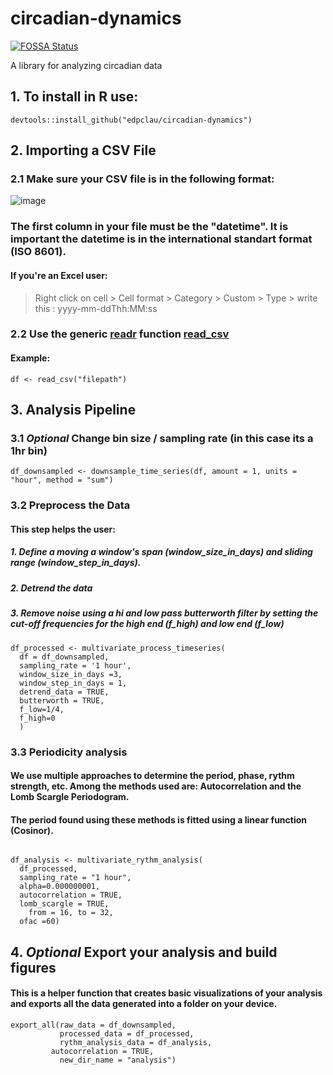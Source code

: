 # circadian-dynamics
[![FOSSA Status](https://app.fossa.com/api/projects/git%2Bgithub.com%2Fedpclau%2Fcircadian-dynamics.svg?type=shield)](https://app.fossa.com/projects/git%2Bgithub.com%2Fedpclau%2Fcircadian-dynamics?ref=badge_shield)

A library for analyzing circadian data
## 1. To install in R use:
```{r}
devtools::install_github("edpclau/circadian-dynamics")
```


## 2. Importing a CSV File 

### 2.1 Make sure your CSV file is in the following format:
![image](https://user-images.githubusercontent.com/65506362/132695215-95d6b9ad-9faa-4443-ab28-ad2d2075eafd.png)

### The first column in your file must be the "datetime". It is important the datetime is in the international standart format (ISO 8601). 
#### If you're an Excel user:
> Right click on cell > Cell format > Category > Custom > Type > write this : yyyy-mm-ddThh:MM:ss


###  2.2 Use the generic [readr](https://readr.tidyverse.org/index.html) function [read_csv](https://readr.tidyverse.org/reference/read_delim.html)
#### Example:     
```{r}
df <- read_csv("filepath")
```

##  3. Analysis Pipeline
### 3.1 *Optional* Change bin size / sampling rate (in this case its a 1hr bin)   

```{r}
df_downsampled <- downsample_time_series(df, amount = 1, units = "hour", method = "sum")
```

### 3.2 Preprocess the Data
#### This step helps the user:
##### 1. Define a moving a window's span (window_size_in_days) and sliding range (window_step_in_days). 
##### 2. Detrend the data
##### 3. Remove noise using a hi and low pass butterworth filter by setting the cut-off frequencies for the high end (f_high) and low end (f_low) 

```{r}
df_processed <- multivariate_process_timeseries(
  df = df_downsampled,
  sampling_rate = '1 hour',
  window_size_in_days =3,
  window_step_in_days = 1, 
  detrend_data = TRUE,
  butterworth = TRUE,
  f_low=1/4,
  f_high=0
  )

```

### 3.3 Periodicity analysis
#### We use multiple approaches to determine the period, phase, rythm strength, etc. Among the methods used are: Autocorrelation and the Lomb Scargle Periodogram.
#### The period found using these methods is fitted using a linear function (Cosinor). 

```{r}
 
df_analysis <- multivariate_rythm_analysis(
  df_processed,
  sampling_rate = "1 hour",
  alpha=0.000000001,
  autocorrelation = TRUE,
  lomb_scargle = TRUE,
    from = 16, to = 32,
  ofac =60)

```

## 4. *Optional* Export your analysis and build figures
#### This is a helper function that creates basic visualizations of your analysis and exports all the data generated into a folder on your device.

```{r}
export_all(raw_data = df_downsampled,
           processed_data = df_processed,
           rythm_analysis_data = df_analysis,
         autocorrelation = TRUE,
           new_dir_name = "analysis")
```           
           
